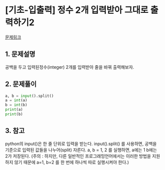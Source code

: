 # [기초-입출력] 정수 2개 입력받아 그대로 출력하기2

[문제링크](https://codeup.kr/problem.php?id=6015)



## 1. 문제설명

공백을 두고 입력된정수(integer) 2개를 입력받아 줄을 바꿔 출력해보자.




## 2. 문제풀이

```python
a, b = input().split()
a = int(a)
b = int(b)
print(a)
print(b)
```



## 3. 참고

python의 input()은 한 줄 단위로 입력을 받는다.
input().split() 를 사용하면, 공백을 기준으로 입력된 값들을 나누어(split) 자른다.
a, b = 1, 2
를 실행하면, a에는 1 b에는 2가 저장된다.
(주의 : 하지만, 다른 일반적인 프로그래밍언어에서는 이러한 방법을 지원하지 않기 때문에 a=1, b=2 를 한 번에 하나씩 따로 실행시켜야 한다.)
